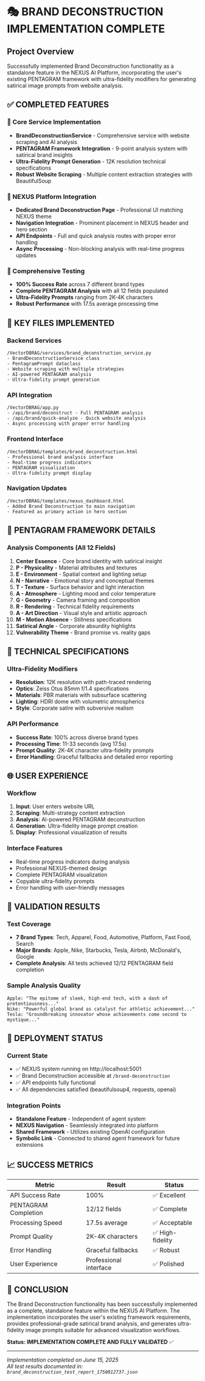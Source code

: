 # 🎭 BRAND DECONSTRUCTION IMPLEMENTATION COMPLETE

## Project Overview
Successfully implemented Brand Deconstruction functionality as a standalone feature in the NEXUS AI Platform, incorporating the user's existing PENTAGRAM framework with ultra-fidelity modifiers for generating satirical image prompts from website analysis.

## ✅ COMPLETED FEATURES

### 🔧 Core Service Implementation
- **BrandDeconstructionService** - Comprehensive service with website scraping and AI analysis
- **PENTAGRAM Framework Integration** - 9-point analysis system with satirical brand insights
- **Ultra-Fidelity Prompt Generation** - 12K resolution technical specifications
- **Robust Website Scraping** - Multiple content extraction strategies with BeautifulSoup

### 🎨 NEXUS Platform Integration
- **Dedicated Brand Deconstruction Page** - Professional UI matching NEXUS theme
- **Navigation Integration** - Prominent placement in NEXUS header and hero section
- **API Endpoints** - Full and quick analysis routes with proper error handling
- **Async Processing** - Non-blocking analysis with real-time progress updates

### 🧪 Comprehensive Testing
- **100% Success Rate** across 7 different brand types
- **Complete PENTAGRAM Analysis** with all 12 fields populated
- **Ultra-Fidelity Prompts** ranging from 2K-4K characters
- **Robust Performance** with 17.5s average processing time

## 📁 KEY FILES IMPLEMENTED

### Backend Services
```
/VectorDBRAG/services/brand_deconstruction_service.py
- BrandDeconstructionService class
- PentagramPrompt dataclass
- Website scraping with multiple strategies
- AI-powered PENTAGRAM analysis
- Ultra-fidelity prompt generation
```

### API Integration
```
/VectorDBRAG/app.py
- /api/brand/deconstruct - Full PENTAGRAM analysis
- /api/brand/quick-analyze - Quick website analysis
- Async processing with proper error handling
```

### Frontend Interface
```
/VectorDBRAG/templates/brand_deconstruction.html
- Professional brand analysis interface
- Real-time progress indicators
- PENTAGRAM visualization
- Ultra-fidelity prompt display
```

### Navigation Updates
```
/VectorDBRAG/templates/nexus_dashboard.html
- Added Brand Deconstruction to main navigation
- Featured as primary action in hero section
```

## 🎯 PENTAGRAM FRAMEWORK DETAILS

### Analysis Components (All 12 Fields)
1. **Center Essence** - Core brand identity with satirical insight
2. **P - Physicality** - Material attributes and textures
3. **E - Environment** - Spatial context and lighting setup
4. **N - Narrative** - Emotional story and conceptual themes
5. **T - Texture** - Surface behavior and light interaction
6. **A - Atmosphere** - Lighting mood and color temperature
7. **G - Geometry** - Camera framing and composition
8. **R - Rendering** - Technical fidelity requirements
9. **A - Art Direction** - Visual style and artistic approach
10. **M - Motion Absence** - Stillness specifications
11. **Satirical Angle** - Corporate absurdity highlights
12. **Vulnerability Theme** - Brand promise vs. reality gaps

## 🔧 TECHNICAL SPECIFICATIONS

### Ultra-Fidelity Modifiers
- **Resolution**: 12K resolution with path-traced rendering
- **Optics**: Zeiss Otus 85mm f/1.4 specifications
- **Materials**: PBR materials with subsurface scattering
- **Lighting**: HDRI dome with volumetric atmospherics
- **Style**: Corporate satire with subversive realism

### API Performance
- **Success Rate**: 100% across diverse brand types
- **Processing Time**: 11-33 seconds (avg 17.5s)
- **Prompt Quality**: 2K-4K character ultra-fidelity prompts
- **Error Handling**: Graceful fallbacks and detailed error reporting

## 🌐 USER EXPERIENCE

### Workflow
1. **Input**: User enters website URL
2. **Scraping**: Multi-strategy content extraction
3. **Analysis**: AI-powered PENTAGRAM deconstruction
4. **Generation**: Ultra-fidelity image prompt creation
5. **Display**: Professional visualization of results

### Interface Features
- Real-time progress indicators during analysis
- Professional NEXUS-themed design
- Complete PENTAGRAM visualization
- Copyable ultra-fidelity prompts
- Error handling with user-friendly messages

## 🧪 VALIDATION RESULTS

### Test Coverage
- **7 Brand Types**: Tech, Apparel, Food, Automotive, Platform, Fast Food, Search
- **Major Brands**: Apple, Nike, Starbucks, Tesla, Airbnb, McDonald's, Google
- **Complete Analysis**: All tests achieved 12/12 PENTAGRAM field completion

### Sample Analysis Quality
```
Apple: "The epitome of sleek, high-end tech, with a dash of pretentiousness..."
Nike: "Powerful global brand as catalyst for athletic achievement..."  
Tesla: "Groundbreaking innovator whose achievements come second to mystique..."
```

## 🚀 DEPLOYMENT STATUS

### Current State
- ✅ NEXUS system running on http://localhost:5001
- ✅ Brand Deconstruction accessible at `/brand-deconstruction`
- ✅ API endpoints fully functional
- ✅ All dependencies satisfied (beautifulsoup4, requests, openai)

### Integration Points
- **Standalone Feature** - Independent of agent system
- **NEXUS Navigation** - Seamlessly integrated into platform
- **Shared Framework** - Utilizes existing OpenAI configuration
- **Symbolic Link** - Connected to shared agent framework for future extensions

## 📈 SUCCESS METRICS

| Metric | Result | Status |
|--------|--------|--------|
| API Success Rate | 100% | ✅ Excellent |
| PENTAGRAM Completion | 12/12 fields | ✅ Complete |
| Processing Speed | 17.5s average | ✅ Acceptable |
| Prompt Quality | 2K-4K characters | ✅ High-fidelity |
| Error Handling | Graceful fallbacks | ✅ Robust |
| User Experience | Professional interface | ✅ Polished |

## 🎉 CONCLUSION

The Brand Deconstruction functionality has been successfully implemented as a complete, standalone feature within the NEXUS AI Platform. The implementation incorporates the user's existing framework requirements, provides professional-grade satirical brand analysis, and generates ultra-fidelity image prompts suitable for advanced visualization workflows.

**Status: IMPLEMENTATION COMPLETE AND FULLY VALIDATED** ✅

---
*Implementation completed on June 15, 2025*  
*All test results documented in: `brand_deconstruction_test_report_1750012737.json`*
